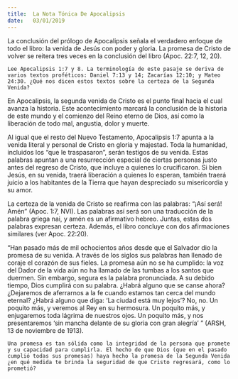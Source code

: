 ```yaml
---
title:  La Nota Tónica De Apocalipsis
date:   03/01/2019
---
```


La conclusión del prólogo de Apocalipsis señala el verdadero enfoque de todo el libro: la venida de Jesús con poder y gloria. La promesa de Cristo de volver se reitera tres veces en la conclusión del libro (Apoc. 22:7, 12, 20).

`Lee Apocalipsis 1:7 y 8. La terminología de este pasaje se deriva de varios textos proféticos: Daniel 7:13 y 14; Zacarías 12:10; y Mateo 24:30. ¿Qué nos dicen estos textos sobre la certeza de la Segunda Venida?`

En Apocalipsis, la segunda venida de Cristo es el punto final hacia el cual avanza la historia. Este acontecimiento marcará la conclusión de la historia de este mundo y el comienzo del Reino eterno de Dios, así como la liberación de todo mal, angustia, dolor y muerte.

Al igual que el resto del Nuevo Testamento, Apocalipsis 1:7 apunta a la venida literal y personal de Cristo en gloria y majestad. Toda la humanidad, incluidos los “que le traspasaron”, serán testigos de su venida. Estas palabras apuntan a una resurrección especial de ciertas personas justo antes del regreso de Cristo, que incluye a quienes lo crucificaron. Si bien Jesús, en su venida, traerá liberación a quienes lo esperan, también traerá juicio a los habitantes de la Tierra que hayan despreciado su misericordia y su amor.

La certeza de la venida de Cristo se reafirma con las palabras: “¡Así será! Amén” (Apoc. 1:7, NVI). Las palabras así será son una traducción de la palabra griega nai, y amén es un afirmativo hebreo. Juntas, estas dos palabras expresan certeza. Además, el libro concluye con dos afirmaciones similares (ver Apoc. 22:20).

“Han pasado más de mil ochocientos años desde que el Salvador dio la promesa de su venida. A través de los siglos sus palabras han llenado de coraje el corazón de sus fieles. La promesa aún no se ha cumplido: la voz del Dador de la vida aún no ha llamado de las tumbas a los santos que duermen. Sin embargo, segura es la palabra pronunciada. A su debido tiempo, Dios cumplirá con su palabra. ¿Habrá alguno que se canse ahora? ¿Dejaremos de aferrarnos a la fe cuando estamos tan cerca del mundo eternal? ¿Habrá alguno que diga: ‘La ciudad está muy lejos’? No, no. Un poquito más, y veremos al Rey en su hermosura. Un poquito más, y enjugaremos toda lágrima de nuestros ojos. Un poquito más, y nos presentaremos ‘sin mancha delante de su gloria con gran alegría’ ” (ARSH, 13 de noviembre de 1913).

`Una promesa es tan sólida como la integridad de la persona que promete y su capacidad para cumplirla. El hecho de que Dios (que en el pasado cumplió todas sus promesas) haya hecho la promesa de la Segunda Venida ¿en qué medida te brinda la seguridad de que Cristo regresará, como lo prometió?`
